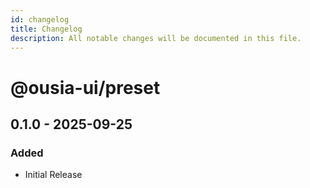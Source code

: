 ```yaml
---
id: changelog
title: Changelog
description: All notable changes will be documented in this file.
---
```


# @ousia-ui/preset

## 0.1.0 - 2025-09-25

### Added

- Initial Release
